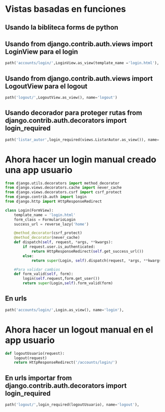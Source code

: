 # Vistas basadas en funciones
## Usando la bibliteca forms de python 
## Usando from django.contrib.auth.views import LoginView para el login
```python
path('accounts/login/',LoginView.as_view(template_name ='login.html'), name='login'),
```
## Usando from django.contrib.auth.views import LogoutView para el logout
```python
path('logout/',LogoutView.as_view(), name='logout')
```
## Usando decorador para proteger rutas from django.contrib.auth.decorators import login_required
```python
path('listar_autor',login_required(views.ListarAutor.as_view()), name='listar_autor'),
```
# Ahora hacer un login manual creado una app usuario
```python
from django.utils.decorators import method_decorator
from django.views.decorators.cache import never_cache
from django.views.decorators.csrf import csrf_protect
from django.contrib.auth import login
from django.http import HttpResponseRedirect

class Login(FormView):
    template_name = 'login.html'
    form_class = FormularioLogin
    success_url = reverse_lazy('home')

    @method_decorator(csrf_protect)
    @method_decorator(never_cache)
    def dispatch(self, request, *args, **kwargs):
        if request.user.is_authenticated:
            return HttpResponseRedirect(self.get_success_url())
        else:
            return super(Login, self).dispatch(request, *args, **kwargs)

    #Para validar cambios 
    def form_valid(self, form):
        login(self.request,form.get_user())
        return super(Login,self).form_valid(form)
```
## En urls
```python
path('accounts/login/',Login.as_view(), name='login'),
```
# Ahora hacer un logout manual en el app usuario
```python
def logoutUsuario(request):
    logout(request)
    return HttpResponseRedirect('/accounts/login/')
```
## En urls importar from django.contrib.auth.decorators import login_required
```python
path('logout/',login_required(logoutUsuario), name='logout'),
```
